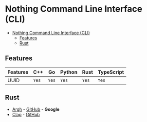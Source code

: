 # Nothing Command Line Interface (CLI)

- [Nothing Command Line Interface (CLI)](#nothing-command-line-interface-cli)
  - [Features](#features)
  - [Rust](#rust)

## Features

| Features | C++   | Go    | Python | Rust  | TypeScript |
| -------- | ----- | ----- | ------ | ----- | ---------- |
| UUID     | `Yes` | `Yes` | `Yes`  | `Yes` | `Yes`      |

## Rust

- [Argh](https://docs.rs/argh/latest/argh/) - [GitHub](https://github.com/google/argh) - **Google**
- [Clap](https://docs.rs/clap/latest/clap/) - [GitHub](https://github.com/clap-rs/clap)

